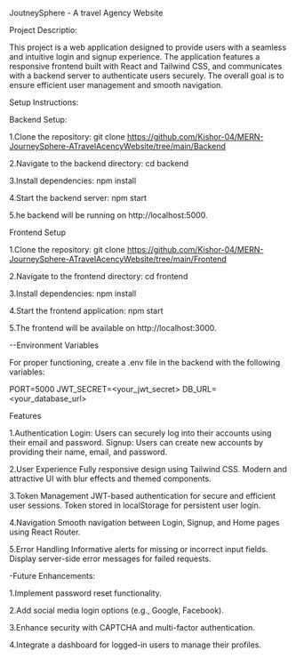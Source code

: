 JoutneySphere - A travel Agency Website

Project Descriptio:

This project is a web application designed to provide users with a seamless and intuitive login and signup experience. 
The application features a responsive frontend built with React and Tailwind CSS, and communicates with a backend server 
to authenticate users securely. The overall goal is to ensure efficient user management and smooth navigation.



Setup Instructions:

Backend Setup:

1.Clone the repository:
git clone https://github.com/Kishor-04/MERN-JourneySphere-ATravelAcencyWebsite/tree/main/Backend

2.Navigate to the backend directory:
cd backend

3.Install dependencies:
npm install

4.Start the backend server:
npm start

5.he backend will be running on http://localhost:5000.



Frontend Setup

1.Clone the repository:
git clone https://github.com/Kishor-04/MERN-JourneySphere-ATravelAcencyWebsite/tree/main/Frontend

2.Navigate to the frontend directory:
cd frontend

3.Install dependencies:
npm install

4.Start the frontend application:
npm start

5.The frontend will be available on http://localhost:3000.



--Environment Variables

For proper functioning, create a .env file in the backend with the following variables:

PORT=5000
JWT_SECRET=<your_jwt_secret>
DB_URL=<your_database_url>



Features

1.Authentication
Login: Users can securely log into their accounts using their email and password.
Signup: Users can create new accounts by providing their name, email, and password.

2.User Experience
Fully responsive design using Tailwind CSS.
Modern and attractive UI with blur effects and themed components.

3.Token Management
JWT-based authentication for secure and efficient user sessions.
Token stored in localStorage for persistent user login.

4.Navigation
Smooth navigation between Login, Signup, and Home pages using React Router.

5.Error Handling
Informative alerts for missing or incorrect input fields.
Display server-side error messages for failed requests.



-Future Enhancements:

1.Implement password reset functionality.

2.Add social media login options (e.g., Google, Facebook).

3.Enhance security with CAPTCHA and multi-factor authentication.

4.Integrate a dashboard for logged-in users to manage their profiles.
